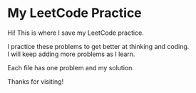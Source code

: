 
# My LeetCode Practice

Hi! This is where I save my LeetCode practice.


I practice these problems to get better at thinking and coding.  
I will keep adding more problems as I learn.

Each file has one problem and my solution.

Thanks for visiting!

